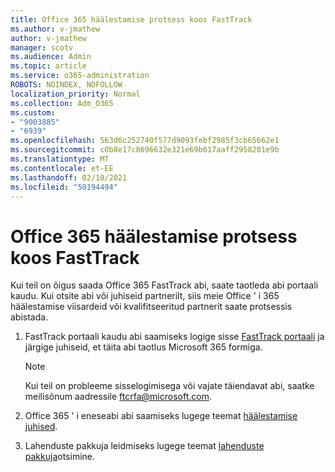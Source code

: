 ```yaml
---
title: Office 365 häälestamise protsess koos FastTrack
ms.author: v-jmathew
author: v-jmathew
manager: scotv
ms.audience: Admin
ms.topic: article
ms.service: o365-administration
ROBOTS: NOINDEX, NOFOLLOW
localization_priority: Normal
ms.collection: Adm_O365
ms.custom:
- "9003885"
- "6939"
ms.openlocfilehash: 563d6c252740f577d9093febf2985f3cb65662e1
ms.sourcegitcommit: c0b8e17c8696632e321e69b617aaff2958201e9b
ms.translationtype: MT
ms.contentlocale: et-EE
ms.lasthandoff: 02/10/2021
ms.locfileid: "50194494"
---
```

# <a name="guided-office-365-setup-process-with-fasttrack"></a>Office 365 häälestamise protsess koos FastTrack

Kui teil on õigus saada Office 365 FastTrack abi, saate taotleda abi portaali kaudu. Kui otsite abi või juhiseid partnerilt, siis meie Office ' i 365 häälestamise viisardeid või kvalifitseeritud partnerit saate protsessis abistada.

1. FastTrack portaali kaudu abi saamiseks logige sisse [FastTrack portaali](https://go.microsoft.com/fwlink/?linkid=2125443) ja järgige juhiseid, et täita abi taotlus Microsoft 365 formiga.

    > [!NOTE]
    > Kui teil on probleeme sisselogimisega või vajate täiendavat abi, saatke meilisõnum aadressile [ftcrfa@microsoft.com](mailto:ftcrfa@microsoft.com).

2. Office 365 ' i eneseabi abi saamiseks lugege teemat [häälestamise juhised](https://go.microsoft.com/fwlink/?linkid=2125827).
3. Lahenduste pakkuja leidmiseks lugege teemat [lahenduste pakkuja](https://go.microsoft.com/fwlink/?linkid=2125918)otsimine.

